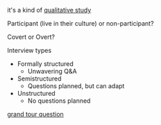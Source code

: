 it's a kind of [qualitative study](qualitative%20study.md)

Participant (live in their culture) or non-participant?

Covert or Overt?

Interview types

* Formally structured
  * Unwavering Q&A
* Semistructured
  * Questions planned, but can adapt
* Unstructured
  * No questions planned

[grand tour question](grand%20tour%20question.md)
